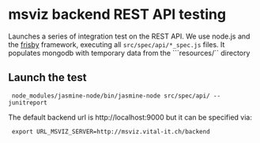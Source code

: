 # msviz backend REST API testing

Launches a series of integration test on the REST API. We use node.js and the [frisby](http://frisbyjs.com/docs/api/) framework, executing all ```src/spec/api/*_spec.js``` files.
It populates mongodb with temporary data from the ```resources/`` directory

## Launch the test

     node_modules/jasmine-node/bin/jasmine-node src/spec/api/ --junitreport
     
 The default backend url is http://localhost:9000 but it can be specified via:
 
     export URL_MSVIZ_SERVER=http://msviz.vital-it.ch/backend
